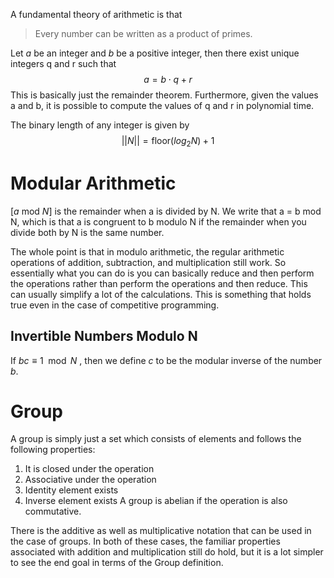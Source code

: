  A fundamental theory of arithmetic is that
 > Every number can be written as a product of primes.

Let $a$ be an integer and $b$ be a positive integer, then there exist unique integers q and r such that 
$$a = b \cdot q + r$$
This is basically just the remainder theorem. Furthermore, given the values a and b, it is possible to compute the values of q and r in polynomial time.

The binary length of any integer is given by
$$||N|| = \text{floor}(log_2 N) + 1$$
# Modular Arithmetic
$[a \text{ mod }N]$  is the remainder when a is divided by N. We write that a = b mod N, which is that a is congruent to b modulo N if the remainder when you divide both by N is the same number.

The whole point is that in modulo arithmetic, the regular arithmetic operations of addition, subtraction, and multiplication still work. So essentially what you can do is you can basically reduce and then perform the operations rather than perform the operations and then reduce. This can usually simplify a lot of the calculations. This is something that holds true even in the case of competitive programming.
## Invertible Numbers Modulo N
If $bc \equiv 1 \mod{N}$ , then we define $c$ to be the modular inverse of the number $b$.
# Group
A group is simply just a set which consists of elements and follows the following properties:
1. It is closed under the operation
2. Associative under the operation
3. Identity element exists
4. Inverse element exists
A group is abelian if the operation is also commutative.

There is the additive as well as multiplicative notation that can be used in the case of groups. In both of these cases, the familiar properties associated with addition and multiplication still do hold, but it is a lot simpler to see the end goal in terms of the Group definition.






 